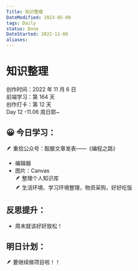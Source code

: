 ```yaml
---
Title: 知识整理
DateModified: 2023-05-08
tags: Daily
status: Done
DateStarted: 2022-11-06
aliases:
---
```


# 知识整理

创作时间：2022 年 11 月 6 日  
前端学习：第 164 天  
创作打卡：第 12 天  
Day 12 -11.06 周日耶~

## 😀 今日学习：

🪶 重拾公众号：酝酿文章发表——《编程之路》

- 编辑器
- 图片：Canvas  
  🪶 整理个人知识库  
  🪶 生活环境、学习环境整理，物资采购，好好吃饭

## 反思提升：

- 周末就该好好放松！

## 明日计划：

🪶 要继续做项目啦！！
